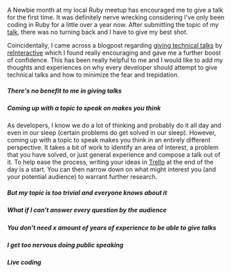 A Newbie month at my local Ruby meetup has encouraged me to give a talk for the first time. It was definitely nerve wrecking considering
I've only been coding in Ruby for a little over a year now. After submitting the topic of my [talk](https://github.com/BrisRuby/meetups/tree/master/2014-11-24),
there was no turning back and I have to give my best shot.

Coincidentally, I came across a blogpost regarding [giving technical talks](https://www.reinteractive.net/posts/225-thoughts-on-doing-technical-talks) by [reInteractive](https://www.reinteractive.net/)
which I found really encouraging and gave me a further boost of confidence. This has been really helpful to me and I would like to add my thoughts
and experiences on why every developer should attempt to give technical talks and how to minimize the fear and trepidation.

##### There's no benefit to me in giving talks

##### Coming up with a topic to speak on makes you think

As developers, I know we do a lot of thinking and probably do it all day and even in our sleep (certain problems do get solved in our sleep).
However, coming up with a topic to speak makes you think in an entirely different perspective. It takes a bit of work to identify an area of interest,
a problem that you have solved, or just general experience and compose a talk out of it. To help ease the process, writing your ideas
in [Trello](http://www.trello.com) at the end of the day is a start. You can then narrow down on what might interest you (and your potential audience) to warrant
further research.

##### But my topic is too trivial and everyone knows about it

##### What if I can't answer every question by the audience

##### You don't need x amount of years of experience to be able to give talks

##### I get too nervous doing public speaking

##### Live coding






